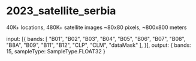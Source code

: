 # 2023_satellite_serbia
40K+ locations, 480K+ satellite images
~80x80 pixels, ~800x800 meters

input: [{
  bands: [
  "B01", "B02", "B03", "B04", "B05",
  "B06", "B07", "B08", "B8A", "B09",
  "B11", "B12", 
  "CLP", "CLM", "dataMask"
  ],
}],
output: {
  bands: 15,
  sampleType: SampleType.FLOAT32
}



